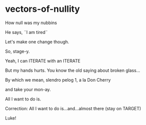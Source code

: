# vectors-of-nullity
How null was my nubbins

He says, ¨I am tired¨

Let's make one change though.

So, stage-y.

Yeah, I can ITERATE with an ITERATE

But my hands hurts. You know the old saying about broken glass...

By which we mean, slendro pelog 1, a la Don Cherry

and take your mon-ay.

All I want to do is.

Correction: All I want to do is...and...almost there (stay on TARGET)

Luke!
